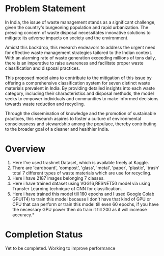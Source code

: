 # Problem Statement

In India, the issue of waste management stands as a significant challenge, given the country's burgeoning population and rapid urbanization. The pressing concern of waste disposal necessitates innovative solutions to mitigate its adverse impacts on society and the environment.

Amidst this backdrop, this research endeavors to address the urgent need for effective waste management strategies tailored to the Indian context. With an alarming rate of waste generation exceeding millions of tons daily, there is an imperative to raise awareness and facilitate proper waste classification and disposal practices.

This proposed model aims to contribute to the mitigation of this issue by offering a comprehensive classification system for seven distinct waste materials prevalent in India. By providing detailed insights into each waste category, including their characteristics and disposal methods, the model seeks to empower individuals and communities to make informed decisions towards waste reduction and recycling.

Through the dissemination of knowledge and the promotion of sustainable practices, this research aspires to foster a culture of environmental consciousness and stewardship among the populace, thereby contributing to the broader goal of a cleaner and healthier India.

# Overview

1. Here I've used trashnet Dataset, which is available freely at Kaggle.
2. There are 'cardboard', 'compost', 'glass', 'metal', 'paper', 'plastic', 'trash' total 7 different types of waste materials which are use for recycling.
3. Here i have 2187 images belonging 7 classes.
4. Here i have trained dataset using VGG16,RESNET50 model via using Transfer Learning technique of CNN for classification.
5. Here i have trained this model till 160 epochs and I used Google Colab GPU(T4) to train this model because I don't have that kind of GPU or CPU that can perform or train this model till even 60 epochs, if you have the necessary GPU power then do train it till 200 as it will increase accuracy.*

# Completion Status

Yet to be completed.
Working to improve performance
